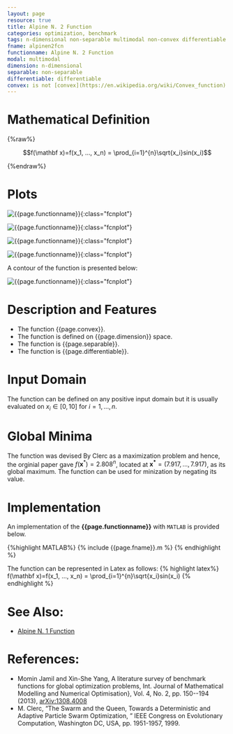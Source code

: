 ```yaml
---
layout: page
resource: true
title: Alpine N. 2 Function
categories: optimization, benchmark
tags: n-dimensional non-separable multimodal non-convex differentiable
fname: alpinen2fcn
functionname: Alpine N. 2 Function
modal: multimodal
dimension: n-dimensional
separable: non-separable
differentiable: differentiable
convex: is not [convex](https://en.wikipedia.org/wiki/Convex_function)
---
```

<head>
	<script type="text/x-mathjax-config">
	  MathJax.Hub.Config({tex2jax: {inlineMath: [['$','$'], ['\\(','\\)']]}});
	</script>
	<script type="text/javascript" async
	  src="https://cdn.mathjax.org/mathjax/latest/MathJax.js?config=TeX-AMS_CHTML">
	</script>
</head>


# Mathematical Definition

{%raw%}

$$f(\mathbf x)=f(x_1, ..., x_n) = \prod_{i=1}^{n}\sqrt{x_i}sin(x_i)$$

{%endraw%}

# Plots
![{{page.functionname}}]({{site.baseurl}}/benchmarkfcns/plots/{{page.fname}}.png){:class="fcnplot"}

![{{page.functionname}}]({{site.baseurl}}/benchmarkfcns/plots/{{page.fname}}_2.png){:class="fcnplot"}

![{{page.functionname}}]({{site.baseurl}}/benchmarkfcns/plots/{{page.fname}}_3.png){:class="fcnplot"}

![{{page.functionname}}]({{site.baseurl}}/benchmarkfcns/plots/{{page.fname}}_4.png){:class="fcnplot"}

A contour of the function is presented below:

![{{page.functionname}}]({{site.baseurl}}/benchmarkfcns/plots/{{page.fname}}_contour.png){:class="fcnplot"}

# Description and Features
* The function {{page.convex}}.
* The function is defined on {{page.dimension}} space.
* The function is {{page.separable}}.
* The function is {{page.differentiable}}.

# Input Domain
The function can be defined on any positive input domain but it is usually evaluated on $x_i \in [0, 10]$ for $i=1, ..., n$.

# Global Minima
The function was devised By Clerc as a maximization problem and hence, the orginial paper gave  $f(\textbf{x}^{\ast})=2.808^n$, 
located at $\mathbf{x^\ast}=(7.917, ..., 7.917)$, as its global maximum. The function can be used for minization by negating its 
value.

# Implementation
An implementation of the **{{page.functionname}}** with `MATLAB` is provided below. 

{%highlight MATLAB%}
{% include {{page.fname}}.m %}
{% endhighlight %}

The function can be represented in Latex as follows:
{% highlight latex%}
f(\mathbf x)=f(x_1, ..., x_n) = \prod_{i=1}^{n}\sqrt{x_i}sin(x_i)
{% endhighlight %}

# See Also:
* [Alpine N. 1 Function]({{site.baseurl}}/benchmarkfcns/alpinen1fcn)

# References:
* Momin Jamil and Xin-She Yang, A literature survey of benchmark functions for global optimization problems, Int. Journal of Mathematical Modelling 
and Numerical Optimisation}, Vol. 4, No. 2, pp. 150--194 (2013), [arXiv:1308.4008](arXiv:1308.4008)
* M. Clerc, “The Swarm and the Queen, Towards a Deterministic and Adaptive Particle
Swarm Optimization, ” IEEE Congress on Evolutionary Computation, Washington
DC, USA, pp. 1951-1957, 1999.
